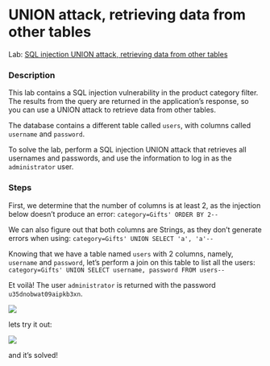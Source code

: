 # UNION attack, retrieving data from other tables

Lab: [SQL injection UNION attack, retrieving data from other tables](https://portswigger.net/web-security/sql-injection/union-attacks/lab-retrieve-data-from-other-tables)

### Description <a href="#description" id="description"></a>

This lab contains a SQL injection vulnerability in the product category filter. The results from the query are returned in the application’s response, so you can use a UNION attack to retrieve data from other tables.

The database contains a different table called `users`, with columns called `username` and `password`.

To solve the lab, perform a SQL injection UNION attack that retrieves all usernames and passwords, and use the information to log in as the `administrator` user.

### Steps

First, we determine that the number of columns is at least 2, as the injection below doesn’t produce an error: `category=Gifts' ORDER BY 2--`

We can also figure out that both columns are Strings, as they don’t generate errors when using: `category=Gifts' UNION SELECT 'a', 'a'--`

Knowing that we have a table named `users` with 2 columns, namely, `username` and `password`, let’s perform a join on this table to list all the users: `category=Gifts' UNION SELECT username, password FROM users--`

Et voilà! The user `administrator` is returned with the password `u35dnobwat09aipkb3xn`.

![](https://jawad.ca/images/june2023/3.png)

lets try it out:

![](https://jawad.ca/images/june2023/4.png)

and it’s solved!
